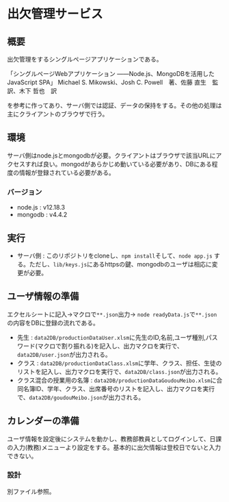 # 出欠管理サービス
## 概要

出欠管理をするシングルページアプリケーションである。


「シングルページWebアプリケーション
――Node.js、MongoDBを活用したJavaScript SPA」
Michael S. Mikowski、Josh C. Powell　著、佐藤 直生　監訳、木下 哲也　訳

を参考に作ってあり、サーバ側では認証、データの保持をする。その他の処理は主にクライアントのブラウザで行う。

## 環境
サーバ側はnode.jsとmongodbが必要。クライアントはブラウザで該当URLにアクセスすれば良い。mongodがあらかじめ動いている必要があり、DBにある程度の情報が登録されている必要がある。

### バージョン
- node.js : v12.18.3
- mongodb : v4.4.2

## 実行
- サーバ側 : このリポジトリをcloneし、`npm install`そして、`node app.js`
する。ただし、`lib/keys.js`にあるhttpsの鍵、mongodbのユーザは相応に変更が必要。

## ユーザ情報の準備
エクセルシートに記入->マクロで`**.json`出力->
`node readyData.js`で`**.json`の内容をDBに登録の流れである。

- 先生 : `data2DB/productionDataUser.xlsm`に先生のID,名前,ユーザ種別,パスワード(マクロで割り振れる)を記入し、出力マクロを実行で、`data2DB/user.json`が出力される。
- クラス : `data2DB/productionDataClass.xlsm`に学年、クラス、担任、生徒のリストを記入し、出力マクロを実行で、`data2DB/class.json`が出力される。
- クラス混合の授業用の名簿 : `data2DB/productionDataGoudouMeibo.xlsm`に合同名簿ID、学年、クラス、出席番号のリストを記入し、出力マクロを実行で、`data2DB/goudouMeibo.json`が出力される。

## カレンダーの準備
ユーザ情報を設定後にシステムを動かし、教務部教員としてログインして、日課の入力(教務)メニューより設定をする。基本的に出欠情報は登校日でないと入力できない。

### 設計
別ファイル参照。

